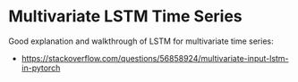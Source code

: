 # Multivariate LSTM Time Series
Good explanation and walkthrough of LSTM for multivariate time series:
* <https://stackoverflow.com/questions/56858924/multivariate-input-lstm-in-pytorch>
